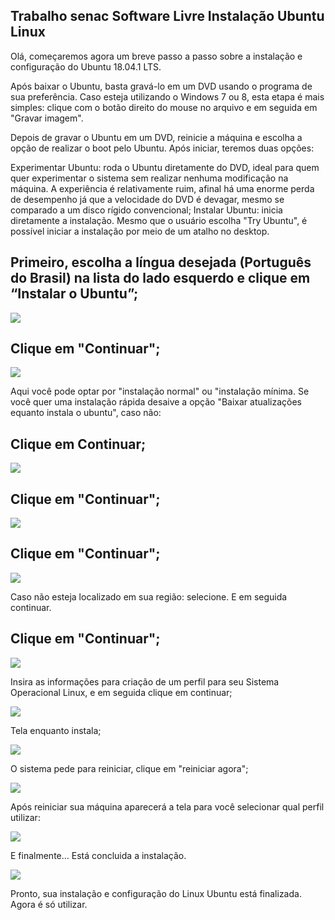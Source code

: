 ## Trabalho senac Software Livre Instalação Ubuntu Linux
Olá, começaremos agora um breve passo a passo sobre a instalação e configuração do Ubuntu 18.04.1 LTS.

Após baixar o Ubuntu, basta gravá-lo em um DVD usando o programa de sua preferência. Caso esteja utilizando o Windows 7 ou 8, esta etapa é mais simples: clique com o botão direito do mouse no arquivo e em seguida em "Gravar imagem".

Depois de gravar o Ubuntu em um DVD, reinicie a máquina e escolha a opção de realizar o boot pelo Ubuntu. Após iniciar, teremos duas opções:

Experimentar Ubuntu: roda o Ubuntu diretamente do DVD, ideal para quem quer experimentar o sistema sem realizar nenhuma modificação na máquina. A experiência é relativamente ruim, afinal há uma enorme perda de desempenho já que a velocidade do DVD é devagar, mesmo se comparado a um disco rígido convencional;
Instalar Ubuntu: inicia diretamente a instalação. Mesmo que o usuário escolha "Try Ubuntu", é possível iniciar a instalação por meio de um atalho no desktop.

## Primeiro, escolha a língua desejada (Português do Brasil) na lista do lado esquerdo e clique em “Instalar o Ubuntu”;

<img src="Capturaa1.JPG">

## Clique em "Continuar";

<img src="Captura2.JPG">

Aqui você pode optar por "instalação normal" ou "instalação mínima. Se você quer uma instalação rápida desaive a opção "Baixar atualizações equanto instala o ubuntu", caso não:
## Clique em Continuar;

<img src="Capturar3.JPG">

## Clique em "Continuar";

<img src="Capturar4.JPG">

## Clique em "Continuar";

<img src="Capturar5.JPG">

Caso não esteja localizado em sua região: selecione. E em seguida continuar.
## Clique em "Continuar";

<img src="Capturar6.JPG">

Insira as informações para criação de um perfil para seu Sistema Operacional Linux, e em seguida clique em continuar;

<img src="Capturar7.JPG">

Tela enquanto instala;

<img src="Capturar8.JPG">

O sistema pede para reiniciar, clique em "reiniciar agora";

<img src="Capturar9.JPG">

Após reiniciar sua máquina aparecerá a tela para você selecionar qual perfil utilizar:

<img src="Capturar10.JPG">

E finalmente... Está concluida a instalação.

<img src="Capturar11.JPG">

Pronto, sua instalação e configuração do Linux Ubuntu está finalizada. Agora é só utilizar.
